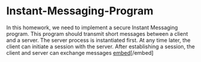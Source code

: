 # Instant-Messaging-Program
In this homework, we need to implement a secure Instant Messaging program. This program should transmit short messages between a client and a server. The server process is instantiated first. At any time later, the client can initiate a session with the server. After establishing a session, the client and server can exchange messages
[embed](https://drive.google.com/file/d/1ZiCIWFabYAVLl5cUlxbAJpNMaQhY-TD2/view?usp=sharing)[/embed]
